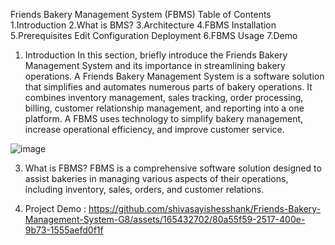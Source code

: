 Friends Bakery Management System (FBMS)
Table of Contents
1.Introduction
2.What is BMS?
3.Architecture
4.FBMS Installation
5.Prerequisites
  Edit Configuration
  Deployment
6.FBMS Usage
7.Demo

1. Introduction
In this section, briefly introduce the Friends Bakery Management System and its importance in streamlining bakery operations.
A Friends Bakery Management System is a software solution that simplifies and automates numerous parts of bakery operations. It combines inventory management, sales tracking, order processing, billing, customer relationship management, and reporting into a one platform. A FBMS uses technology to simplify bakery management, increase operational efficiency, and improve customer service.

![image](https://github.com/shivasayishesshank/Friends-Bakery-Management-System-G8/assets/165432702/f1b8a4f9-8e7e-4501-a1d8-49c1e2151b35)


3. What is FBMS?
FBMS is a comprehensive software solution designed to assist bakeries in managing various aspects of their operations, including inventory, sales, orders, and customer relations.

7. Project Demo :
https://github.com/shivasayishesshank/Friends-Bakery-Management-System-G8/assets/165432702/80a55f59-2517-400e-9b73-1555aefd0f1f

